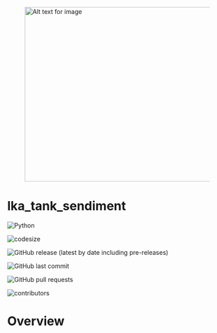 <figure>
    <img src="img/cascade.jpg" alt="Alt text for image" width="600" height="400">
</figure>

# lka_tank_sendiment

![Python](https://img.shields.io/badge/language-Python-blue.svg)

![codesize](https://img.shields.io/github/languages/code-size/doriswang0531/lka_tank_sendiment)

![GitHub release (latest by date including pre-releases)](https://img.shields.io/github/v/release/doriswang0531/lka_tank_sendiment?include_prereleases)

![GitHub last commit](https://img.shields.io/github/last-commit/doriswang0531/lka_tank_sendiment)

![GitHub pull requests](https://img.shields.io/github/issues-pr/doriswang0531/lka_tank_sendiment)

![contributors](https://img.shields.io/github/contributors/doriswang0531/lka_tank_sendiment)

# Overview
